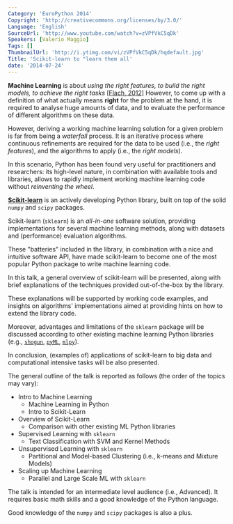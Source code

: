 ```yaml
---
Category: 'EuroPython 2014'
Copyright: 'http://creativecommons.org/licenses/by/3.0/'
Language: 'English'
SourceUrl: 'http://www.youtube.com/watch?v=zVPfVkC5qDk'
Speakers: [Valerio Maggio]
Tags: []
ThumbnailUrl: 'http://i.ytimg.com/vi/zVPfVkC5qDk/hqdefault.jpg'
Title: 'Scikit-learn to "learn them all'
date: '2014-07-24'
---
```

**Machine Learning** is about *using the right features, to build the right 
models, to achieve the right tasks* [[Flach, 2012]][0]
However, to come up with a definition of what actually means **right** for 
the problem at the hand, it is required to analyse 
huge amounts of data, and to evaluate the performance of different algorithms 
on these data.

However, deriving a working machine learning solution for a given problem 
is far from being a *waterfall* process. 
It is an iterative process where continuous refinements are required for the 
data to be used (i.e., the *right features*), and the algorithms to apply 
(i.e., the *right models*).

In this scenario, Python has been found very useful for practitioners and 
researchers: its high-level nature, in combination with available tools and 
libraries, allows to rapidly implement working machine learning code 
without *reinventing the wheel*.

[**Scikit-learn**](http://scikit-learn.org/stable/) is an actively 
developing Python library, built on top of the solid `numpy` and `scipy` 
packages.

Scikit-learn (`sklearn`) is an *all-in-one* software solution, providing 
implementations for several machine learning methods, along with datasets and 
(performance) evaluation algorithms.

These "batteries" included in the library, in combination with a nice and intuitive
software API, have made scikit-learn to become one of the most popular Python 
package to write machine learning code.

In this talk, a general overview of scikit-learn will be presented, along with 
brief explanations of the techniques provided out-of-the-box by the library.

These explanations will be supported by working code examples, and insights on 
algorithms' implementations aimed at providing hints on 
how to extend the library code.

Moreover, advantages and limitations of the `sklearn` package will be discussed 
according to other existing machine learning Python libraries
(e.g., [`shogun`](http://shogun-toolbox.org "Shogun Toolbox"), 
[`pyML`](http://pyml.sourceforge.net "PyML"), 
[`mlpy`](http://mlpy.sourceforge.net "MLPy")).

In conclusion, (examples of) applications of scikit-learn to big data and 
computational intensive tasks will be also presented.

The general outline of the talk is reported as follows (the order of the topics may vary):

*   Intro to Machine Learning
    *   Machine Learning in Python
    *   Intro to Scikit-Learn
*   Overview of Scikit-Learn
    *   Comparison with other existing ML Python libraries
*   Supervised Learning with `sklearn`
    *   Text Classification with SVM and Kernel Methods
*   Unsupervised Learning with `sklearn`
    *   Partitional and Model-based Clustering (i.e., k-means and Mixture Models)
*   Scaling up Machine Learning
    *   Parallel and Large Scale ML with `sklearn`

The talk is intended for an intermediate level audience (i.e., Advanced).
It requires basic math skills and a good knowledge of the Python language.

Good knowledge of the `numpy` and `scipy` packages is also a plus.

[0]: http://goo.gl/BnhoHa "Machine Learning: The Art and Science of Algorithms that Make Sense of Data, *Peter Flach, 2012*"

